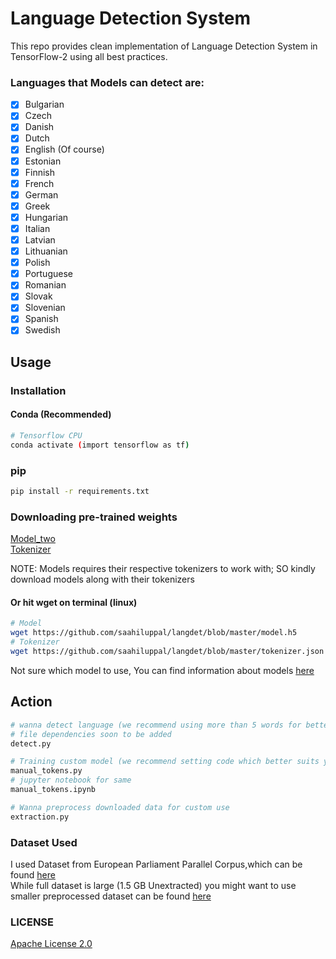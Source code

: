 # Language Detection System
This repo provides clean implementation of Language Detection System in TensorFlow-2 using all best practices.
### Languages that Models can detect are:
- [x] Bulgarian
- [x] Czech
- [x] Danish
- [x] Dutch
- [x] English (Of course)
- [x] Estonian
- [x] Finnish
- [x] French
- [x] German
- [x] Greek 
- [x] Hungarian
- [x] Italian
- [x] Latvian
- [x] Lithuanian
- [x] Polish
- [x] Portuguese
- [x] Romanian
- [x] Slovak
- [x] Slovenian
- [x] Spanish
- [x] Swedish

## Usage
### Installation
#### Conda (Recommended)
```bash
# Tensorflow CPU
conda activate (import tensorflow as tf)
```
### pip
```bash
pip install -r requirements.txt
```

### Downloading pre-trained weights
<a href='https://github.com/saahiluppal/langdet/blob/master/model_two.h5'>Model_two</a>&emsp;
<br />
<a href='https://github.com/saahiluppal/langdet/blob/master/tokenizer_two.json'>Tokenizer</a>&emsp;

NOTE: Models requires their respective tokenizers to work with; SO kindly download models along with their tokenizers
#### Or hit wget on terminal (linux)
```bash
# Model
wget https://github.com/saahiluppal/langdet/blob/master/model.h5
# Tokenizer
wget https://github.com/saahiluppal/langdet/blob/master/tokenizer.json
```
Not sure which model to use, You can find information about models <a href='https://github.com/saahiluppal/langdet/blob/master/model_history'>here</a>

## Action
```bash
# wanna detect language (we recommend using more than 5 words for better accuracy)
# file dependencies soon to be added
detect.py

# Training custom model (we recommend setting code which better suits your needs)
manual_tokens.py
# jupyter notebook for same
manual_tokens.ipynb

# Wanna preprocess downloaded data for custom use
extraction.py
```
### Dataset Used
I used Dataset from European Parliament Parallel Corpus,which can be found <a href='http://www.statmt.org/europarl/'>here</a>
<br />
While full dataset is large (1.5 GB Unextracted) you might want to use smaller preprocessed dataset can be found <a href='https://github.com/saahiluppal/langdet/blob/master/dataset.zip'>here</a> 

### LICENSE
<a href='https://github.com/saahiluppal/langdet/blob/master/LICENSE'>Apache License 2.0</a>
